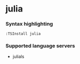 <!--- THIS DOCUMENT IS AUTOMATICALLY GENERATED, DON'T EDIT IT -->
# julia

### Syntax highlighting

```vim
:TSInstall julia
```

### Supported language servers

- julials

